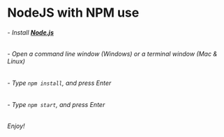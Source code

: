 # NodeJS with NPM use
###### - Install [**Node.js**](https://nodejs.org/en/download/)

###### - Open a command line window (Windows) or a terminal window (Mac & Linux) 

###### - Type `npm install`, and press Enter

###### - Type `npm start`, and press Enter 

###### Enjoy!
